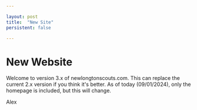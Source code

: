 ```yaml
---

layout: post
title:  "New Site"
persistent: false

---
```


# New Website

Welcome to version 3.x of newlongtonscouts.com. This can replace the current 2.x version if you think it's better. As of today (09/01/2024), only the homepage is included, but this will change.

Alex
